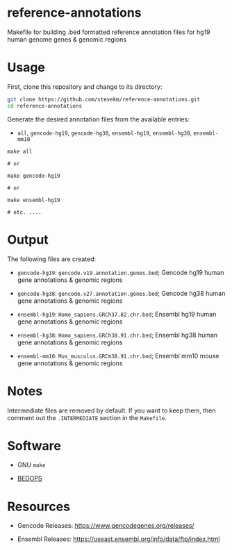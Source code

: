 # reference-annotations
Makefile for building .bed formatted reference annotation files for hg19 human genome genes &amp; genomic regions

# Usage

First, clone this repository and change to its directory:

```bash
git clone https://github.com/stevekm/reference-annotations.git
cd reference-annotations
```

Generate the desired annotation files from the available entries:

- `all`, `gencode-hg19`, `gencode-hg38`, `ensembl-hg19`, `ensembl-hg38`, `ensembl-mm10`

```
make all

# or

make gencode-hg19

# or

make ensembl-hg19

# etc. ....
```

# Output

The following files are created:

- `gencode-hg19`: `gencode.v19.annotation.genes.bed`; Gencode hg19 human gene annotations & genomic regions

- `gencode-hg38`: `gencode.v27.annotation.genes.bed`; Gencode hg38 human gene annotations & genomic regions

- `ensembl-hg19`: `Homo_sapiens.GRCh37.82.chr.bed`; Ensembl hg19 human gene annotations & genomic regions

- `ensembl-hg38`: `Homo_sapiens.GRCh38.91.chr.bed`; Ensembl hg38 human gene annotations & genomic regions

- `ensembl-mm10`: `Mus_musculus.GRCm38.91.chr.bed`; Ensembl mm10 mouse gene annotations & genomic regions

# Notes

Intermediate files are removed by default. If you want to keep them, then comment out the `.INTERMEDIATE` section in the `Makefile`.

# Software

- GNU `make`

- [BEDOPS](http://bedops.readthedocs.io/en/latest/content/reference/file-management/conversion/gtf2bed.html) 

# Resources

- Gencode Releases: https://www.gencodegenes.org/releases/

- Ensembl Releases: https://useast.ensembl.org/info/data/ftp/index.html
